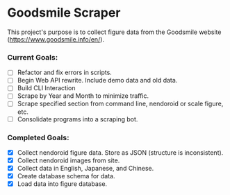 # Goodsmile Scraper

This project's purpose is to collect figure data from the Goodsmile website (https://www.goodsmile.info/en/).

### Current Goals:
- [ ] Refactor and fix errors in scripts.
- [ ] Begin Web API rewrite. Include demo data and old data.
- [ ] Build CLI Interaction
- [ ] Scrape by Year and Month to minimize traffic.
- [ ] Scrape specified section from command line, nendoroid or scale figure, etc.
- [ ] Consolidate programs into a scraping bot.

### Completed Goals:
- [x] Collect nendoroid figure data. Store as JSON (structure is inconsistent).
- [x] Collect nendoroid images from site.
- [x] Collect data in English, Japanese, and Chinese.
- [x] Create database schema for data.
- [x] Load data into figure database.
